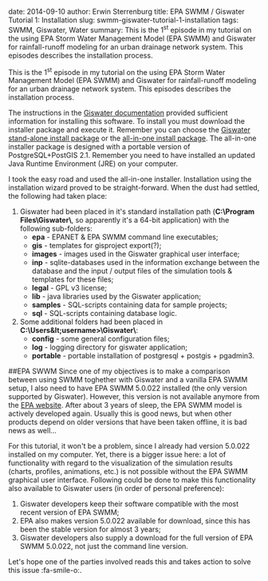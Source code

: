 date: 2014-09-10
author: Erwin Sterrenburg
title: EPA SWMM / Giswater Tutorial 1: Installation
slug: swmm-giswater-tutorial-1-installation
tags: SWMM, Giswater, Water
summary: This is the 1<sup>st</sup> episode in my tutorial on the using EPA Storm Water Management Model (EPA SWMM) and Giswater for rainfall-runoff modeling for an urban drainage network system. This episodes describes the installation process.

This is the 1<sup>st</sup> episode in my tutorial on the using EPA Storm Water Management Model (EPA SWMM) and Giswater for rainfall-runoff modeling for an urban drainage network system. This episodes describes the installation process.

The instructions in the [Giswater documentation](http://www.giswater.org/print/book/export/html/17) provided sufficient information for installing this software. To install you must download the installer package and execute it. Remember you can choose the [Giswater stand-alone install package](http://download.giswater.org/giswater_stand-alone.exe) or the [all-in-one install package](http://download.giswater.org/giswater_all-in-one.exe). The all-in-one installer package is designed with a portable version of PostgreSQL+PostGIS 2.1. Remember you need to have installed an updated Java Runtime Environment (JRE) on your computer.

I took the easy road and used the all-in-one installer. Installation using the installation wizard proved to be straight-forward. When the dust had settled, the following had taken place:

1. Giswater had been placed in it's standard installation path (__C:\Program Files\Giswater\\__, so apparently it's a 64-bit application) with the following sub-folders:
    -  __epa__ - EPANET & EPA SWMM command line executables;
    -  __gis__ - templates for gisproject export(?);
    -  __images__ - images used in the Giswater graphical user interface;
    -  __inp__ - sqlite-databases used in the information exchange between the database and the input / output files of the simulation tools & templates for these files;
    -  __legal__ - GPL v3 license;
    -  __lib__ - java libraries used by the Giswater application;
    -  __samples__ - SQL-scripts containing data for sample projects;
    -  __sql__ - SQL-scripts containing database logic.
2. Some additional folders had been placed in __C:\Users\&lt;username&gt;\Giswater\\__:
    - __config__ - some general configuration files;
    - __log__ - logging directory for giswater application;
    - __portable__ - portable installation of postgresql + postgis + pgadmin3.

##EPA SWWM
Since one of my objectives is to make a comparison between using SWMM toghether with Giswater and a vanilla EPA SWMM setup, I also need to have EPA SWMM 5.0.022 installed (the only version supported by Giswater). However, this version is not available anymore from the [EPA website](http://www2.epa.gov/water-research/storm-water-management-model-swmm). After about 3 years of sleep, the EPA SWMM model is actively developed again. Usually this is good news, but when other products depend on older versions that have been taken offline, it is bad news as well...

For this tutorial, it won't be a problem, since I already had version 5.0.022 installed on my computer. Yet, there is a bigger issue here: a lot of functionality with regard to the visualization of the simulation results (charts, profiles, animations, etc.) is not possible without the EPA SWMM graphical user interface. Following could be done to make this functionality also available to Giswater users (in order of personal preference):

1. Giswater developers keep their software compatible with the most recent version of EPA SWMM;
2. EPA also makes version 5.0.022 available for download, since this has been the stable version for almost 3 years;
3. Giswater developers also supply a download for the full version of EPA SWMM 5.0.022, not just the command line version.

Let's hope one of the parties involved reads this and takes action to solve this issue :fa-smile-o:.
